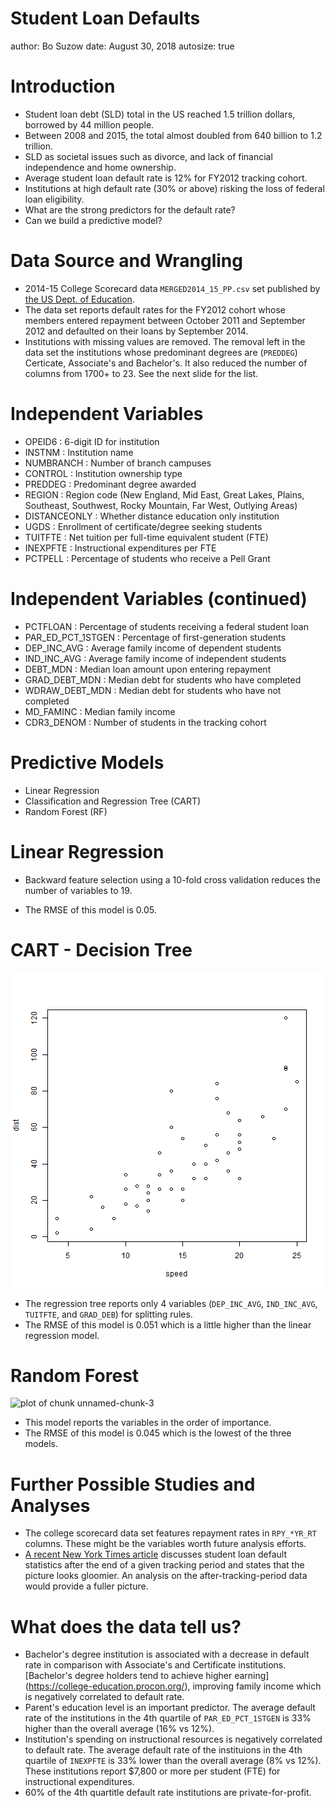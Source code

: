 Student Loan Defaults
========================================================
author: Bo Suzow
date: August 30, 2018
autosize: true

Introduction
========================================================

- Student loan debt (SLD) total in the US reached 1.5 trillion dollars, borrowed by 44 million people. 
- Between 2008 and 2015, the total almost doubled from 640 billion to 1.2 trillion. 
- SLD as societal issues such as divorce, and lack of financial independence and home ownership.
- Average student loan default rate is 12% for FY2012 tracking cohort.
- Institutions at high default rate (30% or above) risking the loss of federal loan eligibility.
- What are the strong predictors for the default rate?
- Can we build a predictive model?


Data Source and Wrangling
========================================================

- 2014-15 College Scorecard data `MERGED2014_15_PP.csv` set published by [the US Dept. of Education](https://ed-public-download.app.cloud.gov/downloads/CollegeScorecard_Raw_Data.zip).
- The data set reports default rates for the FY2012 cohort whose members entered repayment between October 2011 and September 2012 and defaulted on their loans by September 2014. 
- Institutions with missing values are removed. The removal left in the data set the institutions whose predominant degrees are (`PREDDEG`) Certicate, Associate's and Bachelor's. It also reduced the number of columns from 1700+ to 23.  See the next slide for the list.

Independent Variables 
========================================================

- OPEID6 : 6-digit ID for institution
- INSTNM : Institution name
- NUMBRANCH : Number of branch campuses
- CONTROL : Institution ownership type
- PREDDEG : Predominant degree awarded
- REGION : Region code (New England, Mid East, Great Lakes, Plains, Southeast, Southwest, Rocky Mountain, Far West, Outlying Areas)
- DISTANCEONLY : Whether distance education only institution
- UGDS : Enrollment of certificate/degree seeking students
- TUITFTE : Net tuition per full-time equivalent student (FTE)
- INEXPFTE : Instructional expenditures per FTE
- PCTPELL : Percentage of students who receive a Pell Grant

Independent Variables (continued)
========================================================

- PCTFLOAN : Percentage of students receiving a federal student loan
- PAR_ED_PCT_1STGEN : Percentage of first-generation students
- DEP_INC_AVG : Average family income of dependent students
- IND_INC_AVG : Average family income of independent students
- DEBT_MDN : Median loan amount upon entering repayment
- GRAD_DEBT_MDN : Median debt for students who have completed
- WDRAW_DEBT_MDN : Median debt for students who have not completed
- MD_FAMINC : Median family income
- CDR3_DENOM : Number of students in the tracking cohort


Predictive Models
========================================================

- Linear Regression
- Classification and Regression Tree (CART)
- Random Forest (RF)

Linear Regression
========================================================

- Backward feature selection using a 10-fold cross validation reduces the number of variables to 19. 



- The RMSE of this model is 0.05.

CART - Decision Tree
========================================================

![plot of chunk unnamed-chunk-2](StudentLoanDefaults-figure/unnamed-chunk-2-1.png)
- The regression tree reports only 4 variables (`DEP_INC_AVG`, `IND_INC_AVG`, `TUITFTE`, and `GRAD_DEB`) for splitting rules.
- The RMSE of this model is 0.051 which is a little higher than the linear regression model.

Random Forest
========================================================

![plot of chunk unnamed-chunk-3](StudentLoanDefaults-figure/unnamed-chunk-3-1.png)

- This model reports the variables in the order of importance.
- The RMSE of this model is 0.045 which is the lowest of the three models.

Further Possible Studies and Analyses
========================================================

- The college scorecard data set features repayment rates in `RPY_*YR_RT`  columns. These might be the variables worth future analysis efforts.
- [A recent New York Times article](https://www.nytimes.com/interactive/2018/08/25/opinion/sunday/student-debt-loan-default-college.html) discusses student loan default statistics after the end of a given tracking period and states that the picture looks gloomier.  An analysis on the after-tracking-period data would provide a fuller picture. 

What does the data tell us?
========================================================

- Bachelor's degree institution is associated with a decrease in default rate in comparison with Associate's and Certificate institutions. [Bachelor's degree holders tend to achieve higher earning] (https://college-education.procon.org/), improving family income which is negatively correlated to default rate.  
- Parent's education level is an important predictor. The average default rate of the institutions in the 4th quartile of `PAR_ED_PCT_1STGEN` is 33% higher than the overall average (16% vs 12%).   
- Institution's spending on instructional resources is negatively correlated to default rate. The average default rate of the instituions in the 4th quartile of `INEXPFTE` is 33% lower than the overall average (8% vs 12%). These institutions report $7,800 or more per student (FTE) for instructional expenditures. 
- 60% of the 4th quartitle default rate institutions are private-for-profit. 



